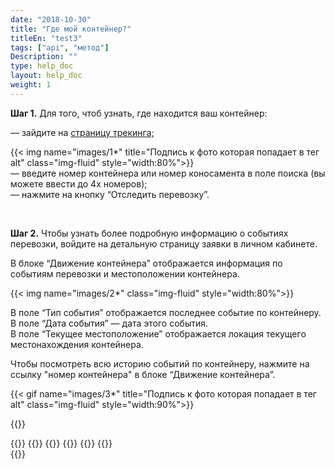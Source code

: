 ```yaml
---
date: "2018-10-30"
title: "Где мой контейнер?"
titleEn: "test3"
tags: ["api", "метод"]
Description: ""
type: help_doc
layout: help_doc
weight: 1
---
```


<b>Шаг 1.</b>
 Для того, чтоб узнать, где находится ваш контейнер:

 — зайдите на  <a href="https://www.fesco.ru/clients/tracking/" target="_blank">страницу трекинга;</a>

{{< img name="images/1*" title="Подпись к фото которая попадает в тег alt" class="img-fluid" style="width:80%">}}
<br/>
— введите номер контейнера или номер коносамента в поле поиска (вы можете ввести до 4х номеров);<br/>
— нажмите на кнопку “Отследить перевозку”.

<br/>

<b>Шаг 2.</b> Чтобы узнать более подробную информацию о событиях перевозки, войдите на детальную страницу заявки в личном кабинете.

В блоке “Движение контейнера” отображается информация по событиям перевозки и местоположении контейнера. 

{{< img name="images/2*" class="img-fluid" style="width:80%">}}

В поле “Тип события” отображается последнее событие по контейнеру. <br/> В поле “Дата события” — дата этого события. <br/>
В поле “Текущее местоположение” отображается локация текущего местонахождения контейнера. <br/>

Чтобы посмотреть всю историю событий по контейнеру, нажмите на ссылку "номер контейнера" в блоке “Движение контейнера”. <br/>

{{< gif name="images/3*" title="Подпись к фото которая попадает в тег alt" class="img-fluid" style="width:90%">}}

{{<isHelpful>}}


{{<seeAlso>}}
    {{<seeAlsoItem link="/tracking/customs_events/" text="Досмотр, взвешивание и МИДК">}}
    {{<seeAlsoItem link="/tracking/customs_documents/" text="Таможенные документы">}}
    {{<seeAlsoItem link="/tracking/custom_declaration/" target="_blank" text="Таможенная декларация">}}
    {{<seeAlsoItem link="/tracking/invoices-and-acts/" text="Счета, акты и коносаменты">}}
    {{<seeAlsoItem link="/tracking/railway_bills/" text="ЖД накладные">}}    
{{</seeAlso>}}